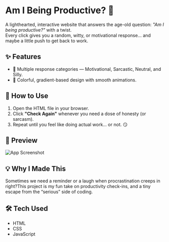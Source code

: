 # Am I Being Productive? 💭

A lighthearted, interactive website that answers the age-old question: *"Am I being productive?"* with a twist.  
Every click gives you a random, witty, or motivational response… and maybe a little push to get back to work.  

## ✨ Features
- 🎯 Multiple response categories — Motivational, Sarcastic, Neutral, and Silly.
- 🎨 Colorful, gradient-based design with smooth animations.

## 🚀 How to Use
1. Open the HTML file in your browser.
2. Click **"Check Again"** whenever you need a dose of honesty (or sarcasm).
3. Repeat until you feel like doing actual work… or not. 😏

## 📸 Preview
![App Screenshot](screenshot.png)

## 💡 Why I Made This
Sometimes we need a reminder or a laugh when procrastination creeps in right?This project is my fun take on productivity check-ins, and a tiny escape from the “serious” side of coding.

## 🛠️ Tech Used
- HTML
- CSS
- JavaScript

